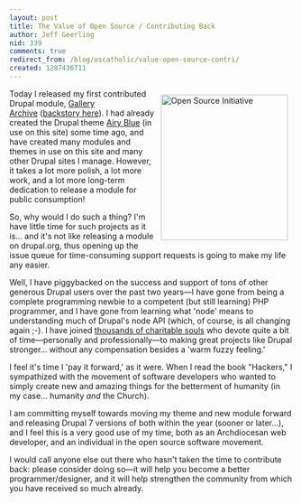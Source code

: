 ```yaml
---
layout: post
title: The Value of Open Source / Contributing Back
author: Jeff Geerling
nid: 339
comments: true
redirect_from: /blog/oscatholic/value-open-source-contri/
created: 1287436711
---
```

<p><a href="http://www.opensource.org/"><img alt="Open Source Initiative" src="http://www.opensourcecatholic.com/sites/opensourcecatholic.com/files/user-uploads/oscatholic/osi_standard_logo.png" style="border-top-width: 0px; border-right-width: 0px; border-bottom-width: 0px; border-left-width: 0px; border-top-style: solid; border-right-style: solid; border-bottom-style: solid; border-left-style: solid; margin-left: 10px; margin-right: 10px; margin-top: 10px; margin-bottom: 10px; float: right; width: 225px; height: 258px; " title="" /></a>Today I released my first contributed Drupal module, <a href="http://drupal.org/project/gallery_archive">Gallery Archive</a>&nbsp;(<a href="http://www.lifeisaprayer.com/blog/2010/just-created-new-drupal-module">backstory here</a>). I had already created the Drupal theme <a href="http://drupal.org/project/airyblue">Airy Blue</a> (in use on this site) some time ago, and have created many modules and themes in use on this site and many other Drupal sites I manage. However, it takes a lot more polish, a lot more work, and a lot more long-term dedication to release a module for public consumption!</p>
<p>So, why would I do such a thing? I&#39;m have little time for such projects as it is... and it&#39;s not like releasing a module on drupal.org, thus opening up the issue queue for time-consuming support requests is going to make my life any easier.</p>
<p>Well, I have piggybacked on the success and support of tons of other generous Drupal users over the past two years&mdash;I have gone from being a complete programming newbie to a competent (but still learning) PHP programmer, and I have gone from learning what &#39;node&#39; means to understanding much of Drupal&#39;s node API (which, of course, is all changing again ;-). I have joined <a href="http://www.webchick.net/node/22">thousands of charitable souls</a> who devote quite a bit of time&mdash;personally and professionally&mdash;to making great projects like Drupal stronger... without any compensation besides a &#39;warm fuzzy feeling.&#39;</p>
<p>I feel it&#39;s time I &#39;pay it forward,&#39; as it were. When I read the book &quot;Hackers,&quot; I sympathized with the movement of software developers who wanted to simply create new and amazing things for the betterment of humanity (in my case... humanity <em>and</em> the Church).</p>
<!--break-->
<p>I am committing myself towards moving my theme and new module forward and releasing Drupal 7 versions of both within the year (sooner or later...), and I feel this is a very good use of my time, both as an Archdiocesan web developer, and an individual in the open source software movement.</p>
<p>I would call anyone else out there who hasn&#39;t taken the time to contribute back: please consider doing so&mdash;it will help you become a better programmer/designer, and it will help strengthen the community from which you have received so much already.</p>
